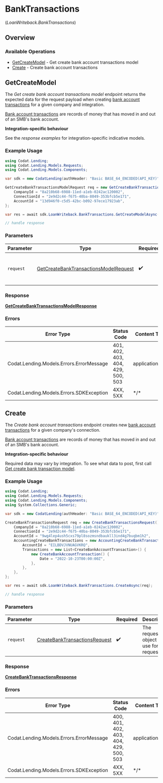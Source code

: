 # BankTransactions
(*LoanWriteback.BankTransactions*)

## Overview

### Available Operations

* [GetCreateModel](#getcreatemodel) - Get create bank account transactions model
* [Create](#create) - Create bank account transactions

## GetCreateModel

The *Get create bank account transactions model* endpoint returns the expected data for the request payload when creating [bank account transactions](https://docs.codat.io/lending-api#/schemas/BankTransactions) for a given company and integration.

[Bank account transactions](https://docs.codat.io/lending-api#/schemas/BankTransactions) are records of money that has moved in and out of an SMB's bank account.

**Integration-specific behaviour**

See the *response examples* for integration-specific indicative models.

### Example Usage

```csharp
using Codat.Lending;
using Codat.Lending.Models.Requests;
using Codat.Lending.Models.Components;

var sdk = new CodatLending(authHeader: "Basic BASE_64_ENCODED(API_KEY)");

GetCreateBankTransactionsModelRequest req = new GetCreateBankTransactionsModelRequest() {
    CompanyId = "8a210b68-6988-11ed-a1eb-0242ac120002",
    ConnectionId = "2e9d2c44-f675-40ba-8049-353bfcb5e171",
    AccountId = "13d946f0-c5d5-42bc-b092-97ece17923ab",
};

var res = await sdk.LoanWriteback.BankTransactions.GetCreateModelAsync(req);

// handle response
```

### Parameters

| Parameter                                                                                               | Type                                                                                                    | Required                                                                                                | Description                                                                                             |
| ------------------------------------------------------------------------------------------------------- | ------------------------------------------------------------------------------------------------------- | ------------------------------------------------------------------------------------------------------- | ------------------------------------------------------------------------------------------------------- |
| `request`                                                                                               | [GetCreateBankTransactionsModelRequest](../../Models/Requests/GetCreateBankTransactionsModelRequest.md) | :heavy_check_mark:                                                                                      | The request object to use for the request.                                                              |

### Response

**[GetCreateBankTransactionsModelResponse](../../Models/Requests/GetCreateBankTransactionsModelResponse.md)**

### Errors

| Error Type                               | Status Code                              | Content Type                             |
| ---------------------------------------- | ---------------------------------------- | ---------------------------------------- |
| Codat.Lending.Models.Errors.ErrorMessage | 401, 402, 403, 404, 429, 500, 503        | application/json                         |
| Codat.Lending.Models.Errors.SDKException | 4XX, 5XX                                 | \*/\*                                    |

## Create

The *Create bank account transactions* endpoint creates new [bank account transactions](https://docs.codat.io/lending-api#/schemas/BankTransactions) for a given company's connection.

[Bank account transactions](https://docs.codat.io/lending-api#/schemas/BankTransactions) are records of money that has moved in and out of an SMB's bank account.

**Integration-specific behaviour**

Required data may vary by integration. To see what data to post, first call [Get create bank transaction model](https://docs.codat.io/lending-api#/operations/get-create-bankTransactions-model).


### Example Usage

```csharp
using Codat.Lending;
using Codat.Lending.Models.Requests;
using Codat.Lending.Models.Components;
using System.Collections.Generic;

var sdk = new CodatLending(authHeader: "Basic BASE_64_ENCODED(API_KEY)");

CreateBankTransactionsRequest req = new CreateBankTransactionsRequest() {
    CompanyId = "8a210b68-6988-11ed-a1eb-0242ac120002",
    ConnectionId = "2e9d2c44-f675-40ba-8049-353bfcb5e171",
    AccountId = "9wg4lep4ush5cxs79pl8sozmsndbaukll3ind4g7buqbm1h2",
    AccountingCreateBankTransactions = new AccountingCreateBankTransactions() {
        AccountId = "EILBDVJVNUAGVKRQ",
        Transactions = new List<CreateBankAccountTransaction>() {
            new CreateBankAccountTransaction() {
                Date = "2022-10-23T00:00:00Z",
            },
        },
    },
};

var res = await sdk.LoanWriteback.BankTransactions.CreateAsync(req);

// handle response
```

### Parameters

| Parameter                                                                               | Type                                                                                    | Required                                                                                | Description                                                                             |
| --------------------------------------------------------------------------------------- | --------------------------------------------------------------------------------------- | --------------------------------------------------------------------------------------- | --------------------------------------------------------------------------------------- |
| `request`                                                                               | [CreateBankTransactionsRequest](../../Models/Requests/CreateBankTransactionsRequest.md) | :heavy_check_mark:                                                                      | The request object to use for the request.                                              |

### Response

**[CreateBankTransactionsResponse](../../Models/Requests/CreateBankTransactionsResponse.md)**

### Errors

| Error Type                               | Status Code                              | Content Type                             |
| ---------------------------------------- | ---------------------------------------- | ---------------------------------------- |
| Codat.Lending.Models.Errors.ErrorMessage | 400, 401, 402, 403, 404, 429, 500, 503   | application/json                         |
| Codat.Lending.Models.Errors.SDKException | 4XX, 5XX                                 | \*/\*                                    |